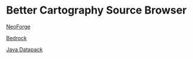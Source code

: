 # Better Cartography Source Browser
[NeoForge](https://github.com/Freakybob-Mods/better-cartography-neoforge)

[Bedrock](https://github.com/Freakybob-Mods/better-cartography-bedrock)

[Java Datapack](https://github.com/Freakybob-Mods/better-cartography-datapack)
